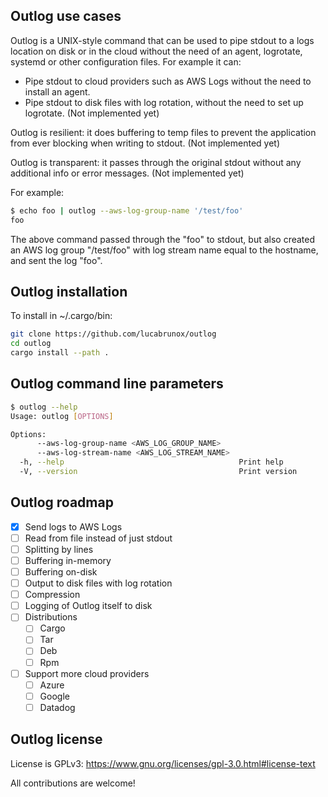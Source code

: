 ## Outlog use cases

Outlog is a UNIX-style command that can be used to pipe stdout to a logs location on disk or in the cloud without the need of an agent, logrotate, systemd or other configuration files. For example it can:
- Pipe stdout to cloud providers such as AWS Logs without the need to install an agent.
- Pipe stdout to disk files with log rotation, without the need to set up logrotate. (Not implemented yet)

Outlog is resilient: it does buffering to temp files to prevent the application from ever blocking when writing to stdout. (Not implemented yet)

Outlog is transparent: it passes through the original stdout without any additional info or error messages. (Not implemented yet)

For example:
```bash
$ echo foo | outlog --aws-log-group-name '/test/foo'
foo
```

The above command passed through the "foo" to stdout, but also created an AWS log group "/test/foo" with log stream name equal to the hostname, and sent the log "foo".

## Outlog installation

To install in ~/.cargo/bin:

```bash
git clone https://github.com/lucabrunox/outlog
cd outlog
cargo install --path .
```

## Outlog command line parameters

```bash
$ outlog --help
Usage: outlog [OPTIONS]

Options:
      --aws-log-group-name <AWS_LOG_GROUP_NAME>    
      --aws-log-stream-name <AWS_LOG_STREAM_NAME>  
  -h, --help                                       Print help
  -V, --version                                    Print version
```

## Outlog roadmap

- [X] Send logs to AWS Logs
- [ ] Read from file instead of just stdout
- [ ] Splitting by lines
- [ ] Buffering in-memory
- [ ] Buffering on-disk
- [ ] Output to disk files with log rotation
- [ ] Compression
- [ ] Logging of Outlog itself to disk
- [ ] Distributions
  - [ ] Cargo
  - [ ] Tar
  - [ ] Deb
  - [ ] Rpm
- [ ] Support more cloud providers
  - [ ] Azure
  - [ ] Google
  - [ ] Datadog

## Outlog license

License is GPLv3: https://www.gnu.org/licenses/gpl-3.0.html#license-text

All contributions are welcome!
